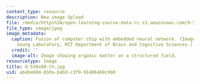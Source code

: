 ```yaml
---
content_type: resource
description: New image Upload
file: /media/https%3A/open-learning-course-data-rc.s3.amazonaws.com/9-530-cellular-and-molecular-computation-spring-2000/ab4be60d83dab4bdc3f991406460c99d_9-530s00-th.jpg
file_type: image/jpeg
image_metadata:
  caption: Fusion of computer chip with embedded neural network. (Image courtesy of
    Seung Laboratory, MIT Department of Brain and Cognitive Sciences.)
  credit: ''
  image-alt: Image showing organic matter on a structured field.
resourcetype: Image
title: 9-530s00-th.jpg
uid: ab4be60d-83da-b4bd-c3f9-91406460c99d
---
```

